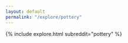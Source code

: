 ```yaml
---
layout: default
permalink: "/explore/pottery"
---
```


<link rel="stylesheet" type="text/css" href="/static/css/explore.css">
{% include explore.html subreddit="pottery" %}
